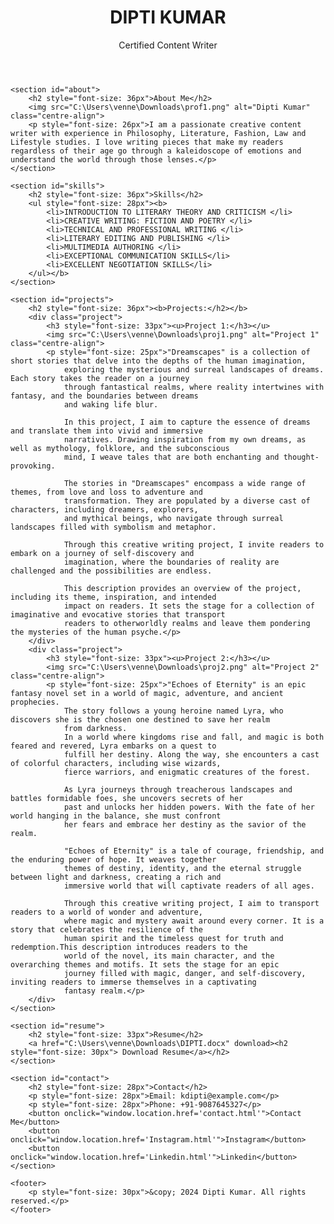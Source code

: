 <!DOCTYPE html>
<html lang="en">
<head>
    <meta charset="UTF-8">
    <meta name="viewport" content="width=device-width, initial-scale=1.0">
    <title>My Portfolio</title>
    <link rel="stylesheet" href="styles.css">
</head>
<body>
    <header>
        <h1>DIPTI KUMAR</h1>
        <p>Certified Content Writer</p>
    </header>

    <section id="about">
        <h2 style="font-size: 36px">About Me</h2>
        <img src="C:\Users\venne\Downloads\prof1.png" alt="Dipti Kumar" class="centre-align">
        <p style="font-size: 26px">I am a passionate creative content writer with experience in Philosophy, Literature, Fashion, Law and Lifestyle studies. I love writing pieces that make my readers regardless of their age go through a kaleidoscope of emotions and understand the world through those lenses.</p>
    </section>

    <section id="skills">
        <h2 style="font-size: 36px">Skills</h2>
        <ul style="font-size: 28px"><b>
            <li>INTRODUCTION TO LITERARY THEORY AND CRITICISM </li>
            <li>CREATIVE WRITING: FICTION AND POETRY </li>
            <li>TECHNICAL AND PROFESSIONAL WRITING </li>
            <li>LITERARY EDITING AND PUBLISHING </li>
            <li>MULTIMEDIA AUTHORING </li>
            <li>EXCEPTIONAL COMMUNICATION SKILLS</li>
            <li>EXCELLENT NEGOTIATION SKILLS</li>
        </ul></b>
    </section>

    <section id="projects">
        <h2 style="font-size: 36px"><b>Projects:</h2></b>
        <div class="project">
            <h3 style="font-size: 33px"><u>Project 1:</h3></u>
            <img src="C:\Users\venne\Downloads\proj1.png" alt="Project 1" class="centre-align">
            <p style="font-size: 25px">"Dreamscapes" is a collection of short stories that delve into the depths of the human imagination, 
                exploring the mysterious and surreal landscapes of dreams. Each story takes the reader on a journey 
                through fantastical realms, where reality intertwines with fantasy, and the boundaries between dreams 
                and waking life blur.
                
                In this project, I aim to capture the essence of dreams and translate them into vivid and immersive 
                narratives. Drawing inspiration from my own dreams, as well as mythology, folklore, and the subconscious 
                mind, I weave tales that are both enchanting and thought-provoking.

                The stories in "Dreamscapes" encompass a wide range of themes, from love and loss to adventure and 
                transformation. They are populated by a diverse cast of characters, including dreamers, explorers, 
                and mythical beings, who navigate through surreal landscapes filled with symbolism and metaphor.
                
                Through this creative writing project, I invite readers to embark on a journey of self-discovery and 
                imagination, where the boundaries of reality are challenged and the possibilities are endless.
                
                This description provides an overview of the project, including its theme, inspiration, and intended 
                impact on readers. It sets the stage for a collection of imaginative and evocative stories that transport 
                readers to otherworldly realms and leave them pondering the mysteries of the human psyche.</p>
        </div>
        <div class="project">
            <h3 style="font-size: 33px"><u>Project 2:</h3></u>
            <img src="C:\Users\venne\Downloads\proj2.png" alt="Project 2" class="centre-align">
            <p style="font-size: 25px">"Echoes of Eternity" is an epic fantasy novel set in a world of magic, adventure, and ancient prophecies. 
                The story follows a young heroine named Lyra, who discovers she is the chosen one destined to save her realm 
                from darkness.
                In a world where kingdoms rise and fall, and magic is both feared and revered, Lyra embarks on a quest to 
                fulfill her destiny. Along the way, she encounters a cast of colorful characters, including wise wizards, 
                fierce warriors, and enigmatic creatures of the forest.        
                
                As Lyra journeys through treacherous landscapes and battles formidable foes, she uncovers secrets of her 
                past and unlocks her hidden powers. With the fate of her world hanging in the balance, she must confront 
                her fears and embrace her destiny as the savior of the realm.               
                
                "Echoes of Eternity" is a tale of courage, friendship, and the enduring power of hope. It weaves together 
                themes of destiny, identity, and the eternal struggle between light and darkness, creating a rich and 
                immersive world that will captivate readers of all ages.               
                
                Through this creative writing project, I aim to transport readers to a world of wonder and adventure, 
                where magic and mystery await around every corner. It is a story that celebrates the resilience of the 
                human spirit and the timeless quest for truth and redemption.This description introduces readers to the 
                world of the novel, its main character, and the overarching themes and motifs. It sets the stage for an epic 
                journey filled with magic, danger, and self-discovery, inviting readers to immerse themselves in a captivating 
                fantasy realm.</p>
        </div>
    </section>

    <section id="resume">
        <h2 style="font-size: 33px">Resume</h2>
        <a href="C:\Users\venne\Downloads\DIPTI.docx" download><h2 style="font-size: 30px"> Download Resume</a></h2>
    </section>

    <section id="contact">
        <h2 style="font-size: 28px">Contact</h2>
        <p style="font-size: 28px">Email: kdipti@example.com</p>
        <p style="font-size: 28px">Phone: +91-9087645327</p>
        <button onclick="window.location.href='contact.html'">Contact Me</button>
        <button onclick="window.location.href='Instagram.html'">Instagram</button>
        <button onclick="window.location.href='Linkedin.html'">Linkedin</button>
    </section>

    <footer>
        <p style="font-size: 30px">&copy; 2024 Dipti Kumar. All rights reserved.</p>
    </footer>
</body>
</html>


